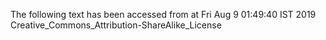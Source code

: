 The following text has been accessed from at Fri Aug 9 01:49:40 IST 2019
Creative_Commons_Attribution-ShareAlike_License

